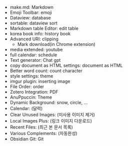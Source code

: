 
- make.md: Markdown
- Emoji Toolbar: emoji
- Dataview: database
- sortable: dataview sort
- Markdown table Editor: edit table
- korea book info: history book
- Advanced URI: clipping
	- Mark download(in Chrome extension)
- media extended: youtube
- full calendar: schedule
- Text generator: Chat gpt
- copy document as HTML settings: document as HTML
- Better word count: count character
- style settings: theme
- imgur plugin: inserting image
- File Order: order
- Zotero Integration: PDF
- AnuPpuccin: Theme
- Dynamic Background: snow, circle, ...
- Calendar: (달력)
- Clear Unused Images: (미사용 이미지 제거)
- Local Images Plus: (링크 이미지 다운로드)
- Recent Files: (최근 본 문서 목록)
- Various Complements: (자동완성)
- Obsidian Git: Git
